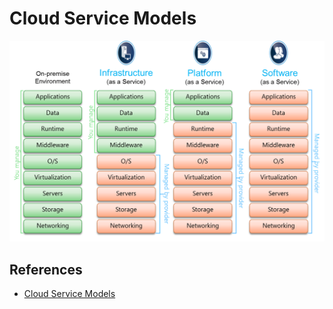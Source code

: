 # Cloud Service Models

![Cloud Service Models](../images/cloud_service_models.png)

## References

- [Cloud Service Models](https://dachou.github.io/2018/09/28/cloud-service-models.html)
